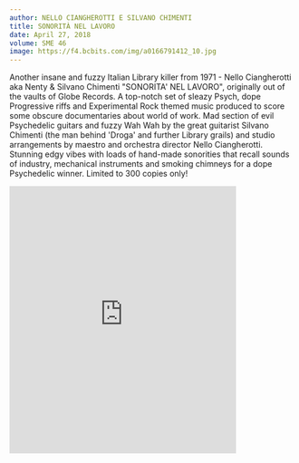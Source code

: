 ```yaml
---
author: NELLO CIANGHEROTTI E SILVANO CHIMENTI
title: SONORITÀ NEL LAVORO
date: April 27, 2018
volume: SME 46
image: https://f4.bcbits.com/img/a0166791412_10.jpg
---
```


Another insane and fuzzy Italian Library killer from 1971 - Nello Ciangherotti aka Nenty & Silvano Chimenti "SONORITA' NEL LAVORO", originally out of the vaults of Globe Records. A top-notch set of sleazy Psych, dope Progressive riffs and Experimental Rock themed music produced to score some obscure documentaries about world of work. Mad section of evil Psychedelic guitars and fuzzy Wah Wah by the great guitarist Silvano Chimenti (the man behind 'Droga' and further Library grails) and studio arrangements by maestro and orchestra director Nello Ciangherotti. Stunning edgy vibes with loads of hand-made sonorities that recall sounds of industry, mechanical instruments and smoking chimneys for a dope Psychedelic winner. Limited to 300 copies only!

<iframe style="border: 0; width: 400px; height: 472px;" src="https://bandcamp.com/EmbeddedPlayer/album=1198693724/size=large/bgcol=ffffff/linkcol=0687f5/artwork=small/transparent=true/" seamless><a href="http://sonormusiceditions.bandcamp.com/album/sonorita-nel-lavoro">SONORITA&#39; NEL LAVORO by Nello Ciangherotti &amp; Silvano Chimenti</a></iframe>